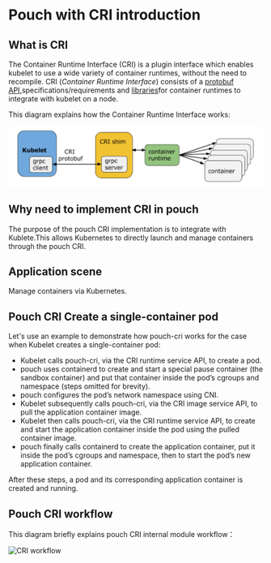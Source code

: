 # Pouch with CRI introduction

## What is CRI

The Container Runtime Interface (CRI) is a plugin interface which enables kubelet to use a wide variety of container runtimes, without the need to recompile. 
CRI (_Container Runtime Interface_) consists of a [protobuf API](https://git.k8s.io/kubernetes/pkg/kubelet/apis/cri//runtime/v1alpha2/api.proto),specifications/requirements and [libraries](https://git.k8s.io/kubernetes/pkg/kubelet/server/streaming)for container runtimes to integrate with kubelet on a node.

This diagram explains how the Container Runtime Interface works:

![CRI works](../static_files/pouch_cri_works.png)

## Why need to implement CRI in pouch

The purpose of the pouch CRI implementation is to integrate with Kublete.This allows Kubernetes to directly launch and manage containers through the pouch CRI.

## Application scene

Manage containers via Kubernetes.

## Pouch CRI Create a single-container pod

Let's use an example to demonstrate how pouch-cri works for the case when Kubelet creates a single-container pod:

* Kubelet calls pouch-cri, via the CRI runtime service API, to create a pod.
* pouch uses containerd to create and start a special pause container (the sandbox container) and put that container inside the pod’s cgroups and namespace (steps omitted for brevity).
* pouch configures the pod’s network namespace using CNI.
* Kubelet subsequently calls pouch-cri, via the CRI image service API, to pull the application container image.
* Kubelet then calls pouch-cri, via the CRI runtime service API, to create and start the application container inside the pod using the pulled container image.
* pouch finally calls containerd to create the application container, put it inside the pod’s cgroups and namespace, then to start the pod’s new application container.

After these steps, a pod and its corresponding application container is created and running.

## Pouch CRI workflow

This diagram briefly explains pouch CRI internal module workflow：

![CRI workflow](../static_files/pouch_whith_cri_work_flow.png)
